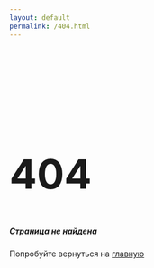 ```yaml
---
layout: default
permalink: /404.html
---
```



<div class="container">
  <div class="row">
    <div class="col-md-12 text-center" style="padding-top: 80px;">
      <h1 style="font-size: 72px;">404</h1>
      <h5>Страница не найдена</h5>
      <p>Попробуйте вернуться на <a href="/">главную</a></p>
      <img src="img/404.gif" alt="" style="display:inline-block; padding-top: 40px;">
    </div>
  </div>
</div>


